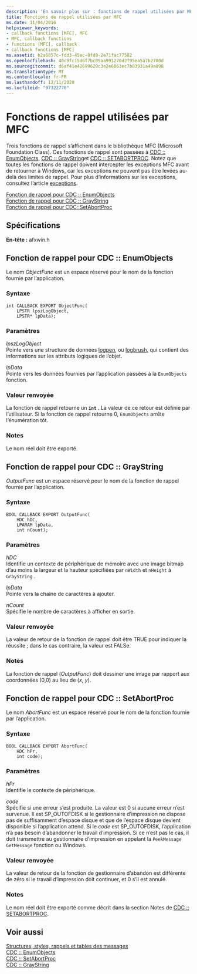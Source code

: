 ```yaml
---
description: 'En savoir plus sur : fonctions de rappel utilisées par MFC'
title: Fonctions de rappel utilisées par MFC
ms.date: 11/04/2016
helpviewer_keywords:
- callback functions [MFC], MFC
- MFC, callback functions
- functions [MFC], callback
- callback functions [MFC]
ms.assetid: b2a6857c-fdd3-45ec-8fd8-2e71fac77582
ms.openlocfilehash: 40c9fc15d6f7bc09aa991270d2f95ea5a7b2700d
ms.sourcegitcommit: d6af41e42699628c3e2e6063ec7b03931a49a098
ms.translationtype: MT
ms.contentlocale: fr-FR
ms.lasthandoff: 12/11/2020
ms.locfileid: "97322770"
---
```

# <a name="callback-functions-used-by-mfc"></a>Fonctions de rappel utilisées par MFC

Trois fonctions de rappel s’affichent dans le bibliothèque MFC (Microsoft Foundation Class). Ces fonctions de rappel sont passées à [CDC :: EnumObjects](../../mfc/reference/cdc-class.md#enumobjects), [CDC :: GrayString](../../mfc/reference/cdc-class.md#graystring)et [CDC :: SETABORTPROC](../../mfc/reference/cdc-class.md#setabortproc). Notez que toutes les fonctions de rappel doivent intercepter les exceptions MFC avant de retourner à Windows, car les exceptions ne peuvent pas être levées au-delà des limites de rappel. Pour plus d’informations sur les exceptions, consultez l’article [exceptions](../../mfc/exception-handling-in-mfc.md).

[Fonction de rappel pour CDC :: EnumObjects](#enum_objects)\
[Fonction de rappel pour CDC :: GrayString](#graystring)\
[Fonction de rappel pour CDC::SetAbortProc](#setabortproc)

## <a name="requirements"></a>Spécifications

**En-tête :** afxwin.h

## <a name="callback-function-for-cdcenumobjects"></a><a name="enum_objects"></a> Fonction de rappel pour CDC :: EnumObjects

Le nom *ObjectFunc* est un espace réservé pour le nom de la fonction fournie par l’application.

### <a name="syntax"></a>Syntaxe

```
int CALLBACK EXPORT ObjectFunc(
    LPSTR lpszLogObject,
    LPSTR* lpData);
```

### <a name="parameters"></a>Paramètres

*lpszLogObject*<br/>
Pointe vers une structure de données [logpen,](/windows/win32/api/Wingdi/ns-wingdi-logpen) ou [logbrush,](/windows/win32/api/wingdi/ns-wingdi-logbrush) qui contient des informations sur les attributs logiques de l’objet.

*lpData*<br/>
Pointe vers les données fournies par l’application passées à la `EnumObjects` fonction.

### <a name="return-value"></a>Valeur renvoyée

La fonction de rappel retourne un **`int`** . La valeur de ce retour est définie par l’utilisateur. Si la fonction de rappel retourne 0, `EnumObjects` arrête l’énumération tôt.

### <a name="remarks"></a>Notes

Le nom réel doit être exporté.

## <a name="callback-function-for-cdcgraystring"></a><a name="graystring"></a> Fonction de rappel pour CDC :: GrayString

*OutputFunc* est un espace réservé pour le nom de la fonction de rappel fournie par l’application.

### <a name="syntax"></a>Syntaxe

```
BOOL CALLBACK EXPORT OutputFunc(
    HDC hDC,
    LPARAM lpData,
    int nCount);
```

### <a name="parameters"></a>Paramètres

*hDC*<br/>
Identifie un contexte de périphérique de mémoire avec une image bitmap d’au moins la largeur et la hauteur spécifiées par `nWidth` et `nHeight` à `GrayString` .

*lpData*<br/>
Pointe vers la chaîne de caractères à ajouter.

*nCount*<br/>
Spécifie le nombre de caractères à afficher en sortie.

### <a name="return-value"></a>Valeur renvoyée

La valeur de retour de la fonction de rappel doit être TRUE pour indiquer la réussite ; dans le cas contraire, la valeur est FALSe.

### <a name="remarks"></a>Notes

La fonction de rappel (*OutputFunc*) doit dessiner une image par rapport aux coordonnées (0,0) au lieu de (*x*, *y*).

## <a name="callback-function-for-cdcsetabortproc"></a><a name="setabortproc"></a> Fonction de rappel pour CDC :: SetAbortProc

Le nom *AbortFunc* est un espace réservé pour le nom de la fonction fournie par l’application.

### <a name="syntax"></a>Syntaxe

```
BOOL CALLBACK EXPORT AbortFunc(
    HDC hPr,
    int code);
```

### <a name="parameters"></a>Paramètres

*hPr*<br/>
Identifie le contexte de périphérique.

*code*<br/>
Spécifie si une erreur s’est produite. La valeur est 0 si aucune erreur n’est survenue. Il est SP_OUTOFDISK si le gestionnaire d’impression ne dispose pas de suffisamment d’espace disque et que de l’espace disque devient disponible si l’application attend. Si le *code* est SP_OUTOFDISK, l’application n’a pas besoin d’abandonner le travail d’impression. Si ce n’est pas le cas, il doit transmettre au gestionnaire d’impression en appelant la `PeekMessage` `GetMessage` fonction ou Windows.

### <a name="return-value"></a>Valeur renvoyée

La valeur de retour de la fonction de gestionnaire d’abandon est différente de zéro si le travail d’impression doit continuer, et 0 s’il est annulé.

### <a name="remarks"></a>Notes

Le nom réel doit être exporté comme décrit dans la section Notes de [CDC :: SETABORTPROC](../../mfc/reference/cdc-class.md#setabortproc).

## <a name="see-also"></a>Voir aussi

[Structures, styles, rappels et tables des messages](structures-styles-callbacks-and-message-maps.md)<br/>
[CDC :: EnumObjects](../../mfc/reference/cdc-class.md#enumobjects)<br/>
[CDC :: SetAbortProc](../../mfc/reference/cdc-class.md#setabortproc)<br/>
[CDC :: GrayString](../../mfc/reference/cdc-class.md#graystring)

